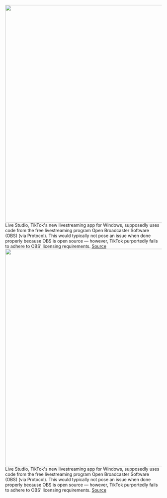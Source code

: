 <img src='https://cdn.vox-cdn.com/thumbor/sBF1mhDenEZI0jvJXCXBNjVTtWg=/0x0:2040x1360/1200x800/filters:focal(857x517:1183x843)/cdn.vox-cdn.com/uploads/chorus_image/image/70299626/acastro_190723_1777_tiktok_0001.0.0.jpg' width='700px' /><br/>
Live Studio, TikTok's new livestreaming app for Windows, supposedly uses code from the free livestreaming program Open Broadcaster Software (OBS) (via Protocol). This would typically not pose an issue when done properly because OBS is open source — however, TikTok purportedly fails to adhere to OBS' licensing requirements.
<a href='https://www.theverge.com/2021/12/20/22847213/tiktoks-live-studio-obs-open-source-policy'> Source <a/><img src='https://cdn.vox-cdn.com/thumbor/sBF1mhDenEZI0jvJXCXBNjVTtWg=/0x0:2040x1360/1200x800/filters:focal(857x517:1183x843)/cdn.vox-cdn.com/uploads/chorus_image/image/70299626/acastro_190723_1777_tiktok_0001.0.0.jpg' width='700px' /><br/>
Live Studio, TikTok's new livestreaming app for Windows, supposedly uses code from the free livestreaming program Open Broadcaster Software (OBS) (via Protocol). This would typically not pose an issue when done properly because OBS is open source — however, TikTok purportedly fails to adhere to OBS' licensing requirements.
<a href='https://www.theverge.com/2021/12/20/22847213/tiktoks-live-studio-obs-open-source-policy'> Source <a/>